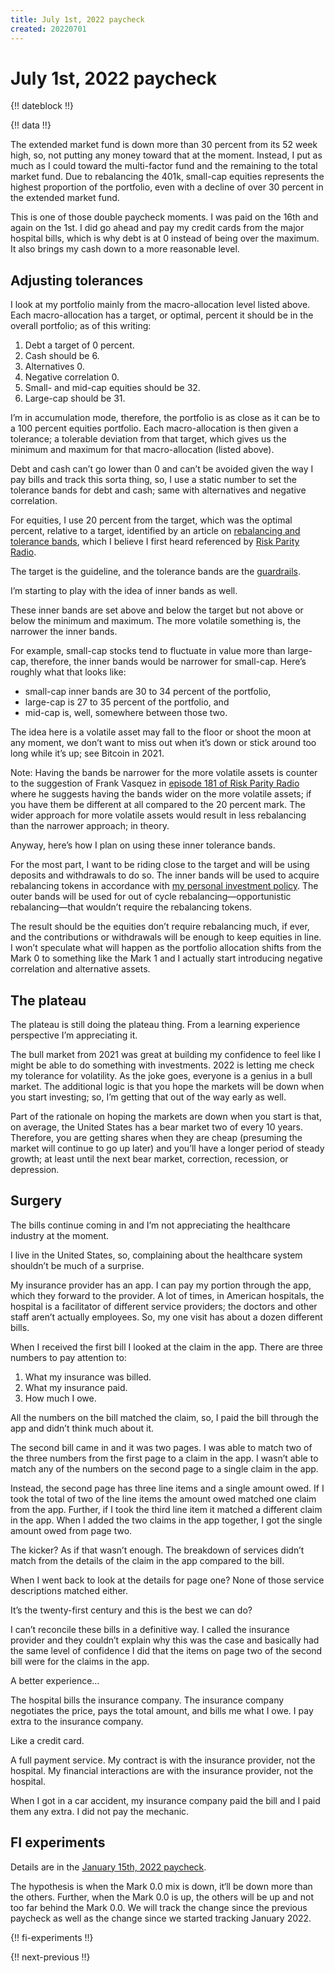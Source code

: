 ```yaml
---
title: July 1st, 2022 paycheck
created: 20220701
---
```


# July 1st, 2022 paycheck

{!! dateblock !!}

{!! data !!}

The extended market fund is down more than 30 percent from its 52 week high, so, not putting any money toward that at the moment. Instead, I put as much as I could toward the multi-factor fund and the remaining to the total market fund. Due to rebalancing the 401k, small-cap equities represents the highest proportion of the portfolio, even with a decline of over 30 percent in the extended market fund.

This is one of those double paycheck moments. I was paid on the 16th and again on the 1st. I did go ahead and pay my credit cards from the major hospital bills, which is why debt is at 0 instead of being over the maximum.
It also brings my cash down to a more reasonable level.

## Adjusting tolerances

I look at my portfolio mainly from the macro-allocation level listed above. Each macro-allocation has a target, or optimal, percent it should be in the overall portfolio; as of this writing:

1. Debt a target of 0 percent.
2. Cash should be 6.
3. Alternatives 0.
4. Negative correlation 0.
5. Small- and mid-cap equities should be 32.
6. Large-cap should be 31.

I’m in accumulation mode, therefore, the portfolio is as close as it can be to a 100 percent equities portfolio. Each macro-allocation is then given a tolerance; a tolerable deviation from that target, which gives us the minimum and maximum for that macro-allocation (listed above).

Debt and cash can’t go lower than 0 and can’t be avoided given the way I pay bills and track this sorta thing, so, I use a static number to set the tolerance bands for debt and cash; same with alternatives and negative correlation.

For equities, I use 20 percent from the target, which was the optimal percent, relative to a target, identified by an article on [rebalancing and tolerance bands](https://www.kitces.com/blog/best-opportunistic-rebalancing-frequency-time-horizons-vs-tolerance-band-thresholds/), which I believe I first heard referenced by [Risk Parity Radio](https://www.riskparityradio.com).

The target is the guideline, and the tolerance bands are the [guardrails](/essays-and-editorials/guidelines-and-guardrails/).

I’m starting to play with the idea of inner bands as well.

These inner bands are set above and below the target but not above or below the minimum and maximum. The more volatile something is, the narrower the inner bands.

For example, small-cap stocks tend to fluctuate in value more than large-cap, therefore, the inner bands would be narrower for small-cap. Here’s roughly what that looks like:

- small-cap inner bands are 30 to 34 percent of the portfolio,
- large-cap is 27 to 35 percent of the portfolio, and
- mid-cap is, well, somewhere between those two.

The idea here is a volatile asset may fall to the floor or shoot the moon at any moment, we don’t want to miss out when it’s down or stick around too long while it’s up; see Bitcoin in 2021.

Note: Having the bands be narrower for the more volatile assets is counter to the suggestion of Frank Vasquez in [episode 181 of Risk Parity Radio](https://www.riskparityradio.com/podcast/episode/776861e5/episode-181-fun-with-rebalancing-schemes-and-more-financial-services-industry-malfeasance) where he suggests having the bands wider on the more volatile assets; if you have them be different at all compared to the 20 percent mark. The wider approach for more volatile assets would result in less rebalancing than the narrower approach; in theory.

Anyway, here’s how I plan on using these inner tolerance bands.

For the most part, I want to be riding close to the target and will be using deposits and withdrawals to do so. The inner bands will be used to acquire rebalancing tokens in accordance with [my personal investment policy](/experiences/finances/investment-policy/#rebalancing-the-portfolio). The outer bands will be used for out of cycle rebalancing—opportunistic rebalancing—that wouldn’t require the rebalancing tokens.

The result should be the equities don’t require rebalancing much, if ever, and the contributions or withdrawals will be enough to keep equities in line. I won’t speculate what will happen as the portfolio allocation shifts from the Mark 0 to something like the Mark 1 and I actually start introducing negative correlation and alternative assets.

## The plateau

The plateau is still doing the plateau thing. From a learning experience perspective I’m appreciating it.

The bull market from 2021 was great at building my confidence to feel like I might be able to do something with investments. 2022 is letting me check my tolerance for volatility. As the joke goes, everyone is a genius in a bull market. The additional logic is that you hope the markets will be down when you start investing; so, I’m getting that out of the way early as well.

Part of the rationale on hoping the markets are down when you start is that, on average, the United States has a bear market two of every 10 years. Therefore, you are getting shares when they are cheap (presuming the market will continue to go up later) and you’ll have a longer period of steady growth; at least until the next bear market, correction, recession, or depression.

## Surgery

The bills continue coming in and I’m not appreciating the healthcare industry at the moment.

I live in the United States, so, complaining about the healthcare system shouldn’t be much of a surprise.

My insurance provider has an app. I can pay my portion through the app, which they forward to the provider. A lot of times, in American hospitals, the hospital is a facilitator of different service providers; the doctors and other staff aren’t actually employees. So, my one visit has about a dozen different bills.

When I received the first bill I looked at the claim in the app. There are three numbers to pay attention to:

1. What my insurance was billed.
2. What my insurance paid.
3. How much I owe.

All the numbers on the bill matched the claim, so, I paid the bill through the app and didn’t think much about it.

The second bill came in and it was two pages. I was able to match two of the three numbers from the first page to a claim in the app. I wasn’t able to match any of the numbers on the second page to a single claim in the app.

Instead, the second page has three line items and a single amount owed. If I took the total of two of the line items the amount owed matched one claim from the app. Further, if I took the third line item it matched a different claim in the app. When I added the two claims in the app together, I got the single amount owed from page two.

The kicker? As if that wasn’t enough. The breakdown of services didn’t match from the details of the claim in the app compared to the bill.

When I went back to look at the details for page one? None of those service descriptions matched either.

It’s the twenty-first century and this is the best we can do?

I can’t reconcile these bills in a definitive way. I called the insurance provider and they couldn’t explain why this was the case and basically had the same level of confidence I did that the items on page two of the second bill were for the claims in the app.

A better experience…

The hospital bills the insurance company. The insurance company negotiates the price, pays the total amount, and bills me what I owe. I pay extra to the insurance company.

Like a credit card.

A full payment service. My contract is with the insurance provider, not the hospital. My financial interactions are with the insurance provider, not the hospital.

When I got in a car accident, my insurance company paid the bill and I paid them any extra. I did not pay the mechanic.

## FI experiments

Details are in the [January 15th, 2022 paycheck](/experiences/finances/paycheck-to-paycheck/20220115/#fi-experiments).

The hypothesis is when the Mark 0.0 mix is down, it‘ll be down more than the others. Further, when the Mark 0.0 is up, the others will be up and not too far behind the Mark 0.0. We will track the change since the previous paycheck as well as the change since we started tracking January 2022.

{!! fi-experiments !!}

{!! next-previous !!}

